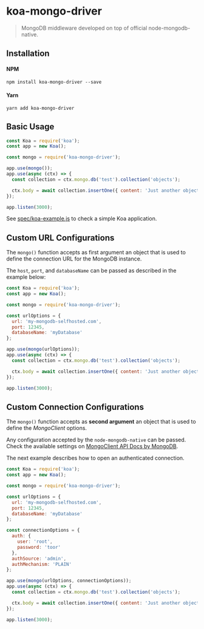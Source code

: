 # koa-mongo-driver
> MongoDB middleware developed on top of official node-mongodb-native.

## Installation

#### NPM
```
npm install koa-mongo-driver --save
```

#### Yarn
```
yarn add koa-mongo-driver
```

## Basic Usage
```js
const Koa = require('koa');
const app = new Koa();

const mongo = require('koa-mongo-driver');

app.use(mongo());
app.use(async (ctx) => {
  const collection = ctx.mongo.db('test').collection('objects');

  ctx.body = await collection.insertOne({ content: 'Just another object.' });
});

app.listen(3000);
```

See [spec/koa-example.js](./spec/koa-example.js) to check a simple Koa application.

## Custom URL Configurations
The `mongo()` function accepts as first argument an object that is used to define the connection URL for the MongoDB instance.

The `host`, `port`, and `databaseName` can be passed as described in the example below:

```js
const Koa = require('koa');
const app = new Koa();

const mongo = require('koa-mongo-driver');

const urlOptions = {
  url: 'my-mongodb-selfhosted.com',
  port: 12345,
  databaseName: 'myDatabase'
};

app.use(mongo(urlOptions));
app.use(async (ctx) => {
  const collection = ctx.mongo.db('test').collection('objects');

  ctx.body = await collection.insertOne({ content: 'Just another object.' });
});

app.listen(3000);
```

## Custom Connection Configurations
The `mongo()` function accepts as **second argument** an object that is used to define the *MongoClient* options.

Any configuration accepted by the `node-mongodb-native` can be passed. Check the available settings on [MongoClient API Docs by MongoDB](http://mongodb.github.io/node-mongodb-native/3.0/api/MongoClient.html#.connect).

The next example describes how to open an authenticated connection.

```js
const Koa = require('koa');
const app = new Koa();

const mongo = require('koa-mongo-driver');

const urlOptions = {
  url: 'my-mongodb-selfhosted.com',
  port: 12345,
  databaseName: 'myDatabase'
};

const connectionOptions = {
  auth: {
    user: 'root',
    password: 'toor'
  },
  authSource: 'admin',
  authMechanism: 'PLAIN'
};

app.use(mongo(urlOptions, connectionOptions));
app.use(async (ctx) => {
  const collection = ctx.mongo.db('test').collection('objects');

  ctx.body = await collection.insertOne({ content: 'Just another object.' });
});

app.listen(3000);
```
